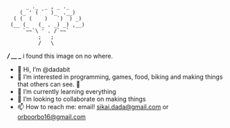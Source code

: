 
          _ ._  _ , _ ._
        (_ ' ( `  )_  .__)
      ( (  (    )   `)  ) _)
     (__ (_   (_ . _) _) ,__)
         `~~`\ ' . /`~~`
              ;   ;
              /   \
_____________/_ __ \_____________
i found this image on no where.

- 👋 Hi, I’m @dadabit
- 👀 I’m interested in programming, games, food, biking and making things that others can see. 🐶
- 🌱 I’m currently learning everything
- 💞️ I’m looking to collaborate on making things
- 📫 How to reach me: email! sikai.dada@gmail.com or orboorbo16@gmail.com

<!---
dadabit/dadabit is a ✨ special ✨ repository because its `README.md` (this file) appears on your GitHub profile.
You can click the Preview link to take a look at your changes.
--->
